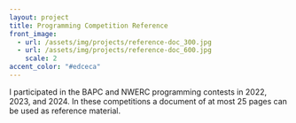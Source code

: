 ```yaml
---
layout: project
title: Programming Competition Reference
front_image:
  - url: /assets/img/projects/reference-doc_300.jpg
  - url: /assets/img/projects/reference-doc_600.jpg
    scale: 2
accent_color: "#edceca"
---
```


I participated in the BAPC and NWERC programming contests in 2022, 2023, and 2024. In these competitions a document of at most 25 pages can be used as reference material.